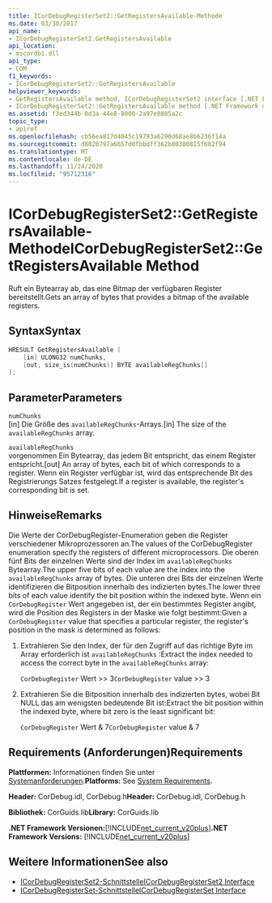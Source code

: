 ```yaml
---
title: ICorDebugRegisterSet2::GetRegistersAvailable-Methode
ms.date: 03/30/2017
api_name:
- ICorDebugRegisterSet2.GetRegistersAvailable
api_location:
- mscordbi.dll
api_type:
- COM
f1_keywords:
- ICorDebugRegisterSet2::GetRegistersAvailable
helpviewer_keywords:
- GetRegistersAvailable method, ICorDebugRegisterSet2 interface [.NET Framework debugging]
- ICorDebugRegisterSet2::GetRegistersAvailable method [.NET Framework debugging]
ms.assetid: f3ed344b-0d3a-44e8-8000-2a97e0805a2c
topic_type:
- apiref
ms.openlocfilehash: cb56ea817d4045c19793a6290d68ae8b6236f14a
ms.sourcegitcommit: d8020797a6657d0fbbdff362b80300815f682f94
ms.translationtype: MT
ms.contentlocale: de-DE
ms.lasthandoff: 11/24/2020
ms.locfileid: "95712316"
---
```

# <a name="icordebugregisterset2getregistersavailable-method"></a><span data-ttu-id="edbf9-102">ICorDebugRegisterSet2::GetRegistersAvailable-Methode</span><span class="sxs-lookup"><span data-stu-id="edbf9-102">ICorDebugRegisterSet2::GetRegistersAvailable Method</span></span>

<span data-ttu-id="edbf9-103">Ruft ein Bytearray ab, das eine Bitmap der verfügbaren Register bereitstellt.</span><span class="sxs-lookup"><span data-stu-id="edbf9-103">Gets an array of bytes that provides a bitmap of the available registers.</span></span>  
  
## <a name="syntax"></a><span data-ttu-id="edbf9-104">Syntax</span><span class="sxs-lookup"><span data-stu-id="edbf9-104">Syntax</span></span>  
  
```cpp  
HRESULT GetRegistersAvailable (  
    [in] ULONG32 numChunks,  
    [out, size_is(numChunks)] BYTE availableRegChunks[]  
);  
```  
  
## <a name="parameters"></a><span data-ttu-id="edbf9-105">Parameter</span><span class="sxs-lookup"><span data-stu-id="edbf9-105">Parameters</span></span>  

 `numChunks`  
 <span data-ttu-id="edbf9-106">[in] Die Größe des `availableRegChunks`-Arrays.</span><span class="sxs-lookup"><span data-stu-id="edbf9-106">[in] The size of the `availableRegChunks` array.</span></span>  
  
 `availableRegChunks`  
 <span data-ttu-id="edbf9-107">vorgenommen Ein Bytearray, das jedem Bit entspricht, das einem Register entspricht.</span><span class="sxs-lookup"><span data-stu-id="edbf9-107">[out] An array of bytes, each bit of which corresponds to a register.</span></span> <span data-ttu-id="edbf9-108">Wenn ein Register verfügbar ist, wird das entsprechende Bit des Registrierungs Satzes festgelegt.</span><span class="sxs-lookup"><span data-stu-id="edbf9-108">If a register is available, the register's corresponding bit is set.</span></span>  
  
## <a name="remarks"></a><span data-ttu-id="edbf9-109">Hinweise</span><span class="sxs-lookup"><span data-stu-id="edbf9-109">Remarks</span></span>  

 <span data-ttu-id="edbf9-110">Die Werte der CorDebugRegister-Enumeration geben die Register verschiedener Mikroprozessoren an.</span><span class="sxs-lookup"><span data-stu-id="edbf9-110">The values of the CorDebugRegister enumeration specify the registers of different microprocessors.</span></span> <span data-ttu-id="edbf9-111">Die oberen fünf Bits der einzelnen Werte sind der Index im `availableRegChunks` Bytearray.</span><span class="sxs-lookup"><span data-stu-id="edbf9-111">The upper five bits of each value are the index into the `availableRegChunks` array of bytes.</span></span> <span data-ttu-id="edbf9-112">Die unteren drei Bits der einzelnen Werte identifizieren die Bitposition innerhalb des indizierten bytes.</span><span class="sxs-lookup"><span data-stu-id="edbf9-112">The lower three bits of each value identify the bit position within the indexed byte.</span></span> <span data-ttu-id="edbf9-113">Wenn ein `CorDebugRegister` Wert angegeben ist, der ein bestimmtes Register angibt, wird die Position des Registers in der Maske wie folgt bestimmt:</span><span class="sxs-lookup"><span data-stu-id="edbf9-113">Given a `CorDebugRegister` value that specifies a particular register, the register's position in the mask is determined as follows:</span></span>  
  
1. <span data-ttu-id="edbf9-114">Extrahieren Sie den Index, der für den Zugriff auf das richtige Byte im Array erforderlich ist `availableRegChunks` :</span><span class="sxs-lookup"><span data-stu-id="edbf9-114">Extract the index needed to access the correct byte in the `availableRegChunks` array:</span></span>  
  
     <span data-ttu-id="edbf9-115">`CorDebugRegister` Wert >> 3</span><span class="sxs-lookup"><span data-stu-id="edbf9-115">`CorDebugRegister` value >> 3</span></span>  
  
2. <span data-ttu-id="edbf9-116">Extrahieren Sie die Bitposition innerhalb des indizierten bytes, wobei Bit NULL das am wenigsten bedeutende Bit ist:</span><span class="sxs-lookup"><span data-stu-id="edbf9-116">Extract the bit position within the indexed byte, where bit zero is the least significant bit:</span></span>  
  
     <span data-ttu-id="edbf9-117">`CorDebugRegister` Wert & 7</span><span class="sxs-lookup"><span data-stu-id="edbf9-117">`CorDebugRegister` value & 7</span></span>  
  
## <a name="requirements"></a><span data-ttu-id="edbf9-118">Requirements (Anforderungen)</span><span class="sxs-lookup"><span data-stu-id="edbf9-118">Requirements</span></span>  

 <span data-ttu-id="edbf9-119">**Plattformen:** Informationen finden Sie unter [Systemanforderungen](../../get-started/system-requirements.md).</span><span class="sxs-lookup"><span data-stu-id="edbf9-119">**Platforms:** See [System Requirements](../../get-started/system-requirements.md).</span></span>  
  
 <span data-ttu-id="edbf9-120">**Header:** CorDebug.idl, CorDebug.h</span><span class="sxs-lookup"><span data-stu-id="edbf9-120">**Header:** CorDebug.idl, CorDebug.h</span></span>  
  
 <span data-ttu-id="edbf9-121">**Bibliothek:** CorGuids.lib</span><span class="sxs-lookup"><span data-stu-id="edbf9-121">**Library:** CorGuids.lib</span></span>  
  
 <span data-ttu-id="edbf9-122">**.NET Framework Versionen:**[!INCLUDE[net_current_v20plus](../../../../includes/net-current-v20plus-md.md)]</span><span class="sxs-lookup"><span data-stu-id="edbf9-122">**.NET Framework Versions:** [!INCLUDE[net_current_v20plus](../../../../includes/net-current-v20plus-md.md)]</span></span>  
  
## <a name="see-also"></a><span data-ttu-id="edbf9-123">Weitere Informationen</span><span class="sxs-lookup"><span data-stu-id="edbf9-123">See also</span></span>

- [<span data-ttu-id="edbf9-124">ICorDebugRegisterSet2-Schnittstelle</span><span class="sxs-lookup"><span data-stu-id="edbf9-124">ICorDebugRegisterSet2 Interface</span></span>](icordebugregisterset2-interface.md)
- [<span data-ttu-id="edbf9-125">ICorDebugRegisterSet-Schnittstelle</span><span class="sxs-lookup"><span data-stu-id="edbf9-125">ICorDebugRegisterSet Interface</span></span>](icordebugregisterset-interface.md)
